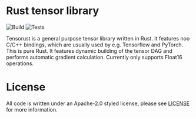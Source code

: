 # Rust tensor library
![Build](https://github.com/willeagren/tensorust/actions/workflows/rust-build.yml/badge.svg)
![Tests](https://github.com/willeagren/tensorust/actions/workflows/rust-tests.yml/badge.svg)


Tensorust is a general purpose tensor library written in Rust. It features noo C/C++ bindings, which are usually used by e.g. Tensorflow and PyTorch. This is pure Rust. It features dynamic building of the tensor DAG and performs automatic gradient calculation. Currently only supports Float16 operations.

# License
All code is written under an Apache-2.0 styled license, please see [LICENSE](https://github.com/willeagren/tensorust/blob/main/LICENSE) for more information.

